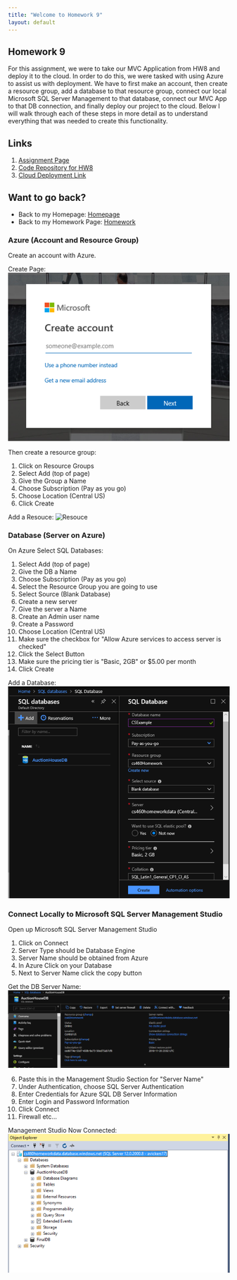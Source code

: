 ```yaml
---
title: "Welcome to Homework 9"
layout: default
---
```


## Homework 9
For this assignment, we were to take our MVC Application from HW8 and deploy it to the cloud.  In order to do this, we were tasked with using Azure to assist us with deployment.  We have to first make an account, then create a resource group, add a database to that resource group, connect our local Microsoft SQL Server Management to that database, connect our MVC App to that DB connection, and finally deploy our project to the cloud.  Below I will walk through each of these steps in more detail as to understand everything that was needed to create this functionality.
  
## Links
1. [Assignment Page](https://www.wou.edu/~morses/classes/cs46x/assignments/HW9_1819.html)
2. [Code Repository for HW8](https://github.com/avickers17/avickers17.github.io/tree/master/cs460/HW8)
3. [Cloud Deployment Link]()

## Want to go back?
* Back to my Homepage: [Homepage](https://avickers17.github.io)
* Back to my Homework Page: [Homework](https://avickers17.github.io/cs460/)

### Azure (Account and Resource Group)
Create an account with Azure. 

Create Page:
![Create](Create-Azure.png)

Then create a resource group:
1. Click on Resource Groups
2. Select Add (top of page)
3. Give the Group a Name
4. Choose Subscription (Pay as you go)
5. Choose Location (Central US)
6. Click Create

Add a Resouce:
![Resouce](Resouce.png)

### Database (Server on Azure)
On Azure Select SQL Databases:
1. Select Add (top of page)
2. Give the DB a Name
3. Choose Subscription (Pay as you go)
4. Select the Resource Group you are going to use
5. Select Source (Blank Database)
6. Create a new server
7. Give the server a Name
8. Create an Admin user name
9. Create a Password
10. Choose Location (Central US)
11. Make sure the checkbox for "Allow Azure services to access server is checked"
12. Click the Select Button
13. Make sure the pricing tier is "Basic, 2GB" or $5.00 per month
14. Click Create

Add a Database:
![DB](Create-DB.png)

### Connect Locally to Microsoft SQL Server Management Studio
Open up Microsoft SQL Server Management Studio
1. Click on Connect
2. Server Type should be Database Engine
3. Server Name should be obtained from Azure
4. In Azure Click on your Database
5. Next to Server Name click the copy button

Get the DB Server Name:
![Server](Server-Name.png)

6. Paste this in the Management Studio Section for "Server Name"
7. Under Authentication, choose SQL Server Authentication
8. Enter Credentials for Azure SQL DB Server Information
9. Enter Login and Password Information
10. Click Connect
11. Firewall etc...

Management Studio Now Connected:
![MS](MS-SQL.png)




